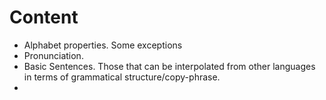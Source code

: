 # Content
* Alphabet properties. Some exceptions
* Pronunciation. 
* Basic Sentences. Those that can be interpolated from other languages in terms of grammatical structure/copy-phrase.
* 

